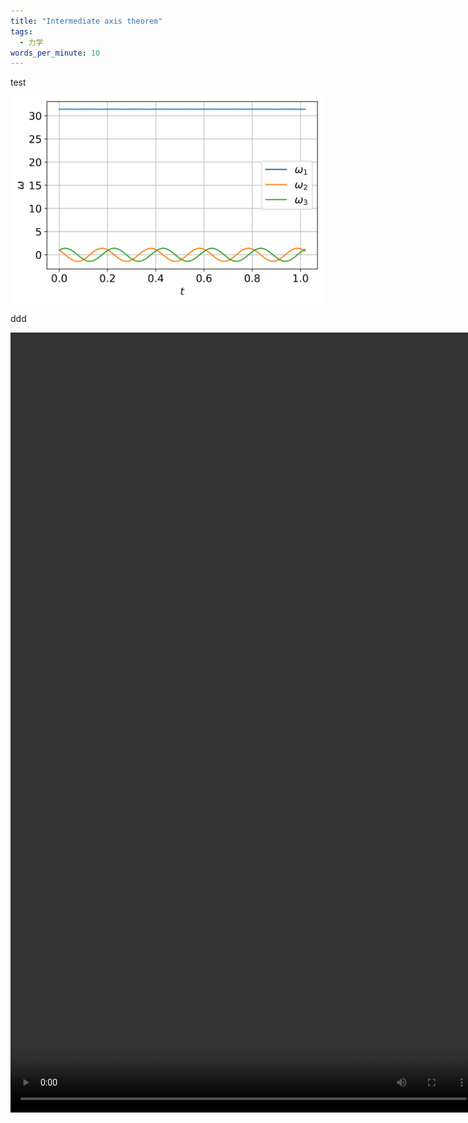 ```yaml
---
title: "Intermediate axis theorem"
tags:
  - 力学
words_per_minute: 10
---
```


test

<img src="/assets/images/2021/07/omega_1.svg" width="500px" />

ddd

<video autoplay loop width="746" height="1248" >
   <source src="/assets/images/2021/07/omega.mp4" type="video/mp4">
</video>

